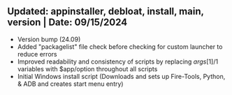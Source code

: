 ## Updated: appinstaller, debloat, install, main, version | Date: 09/15/2024
- Version bump (24.09)
- Added "packagelist" file check before checking for custom launcher to reduce errors
- Improved readability and consistency of scripts by replacing $args[1]/$1 variables with $app/option throughout all scripts
- Initial Windows install script (Downloads and sets up Fire-Tools, Python, & ADB and creates start menu entry)
